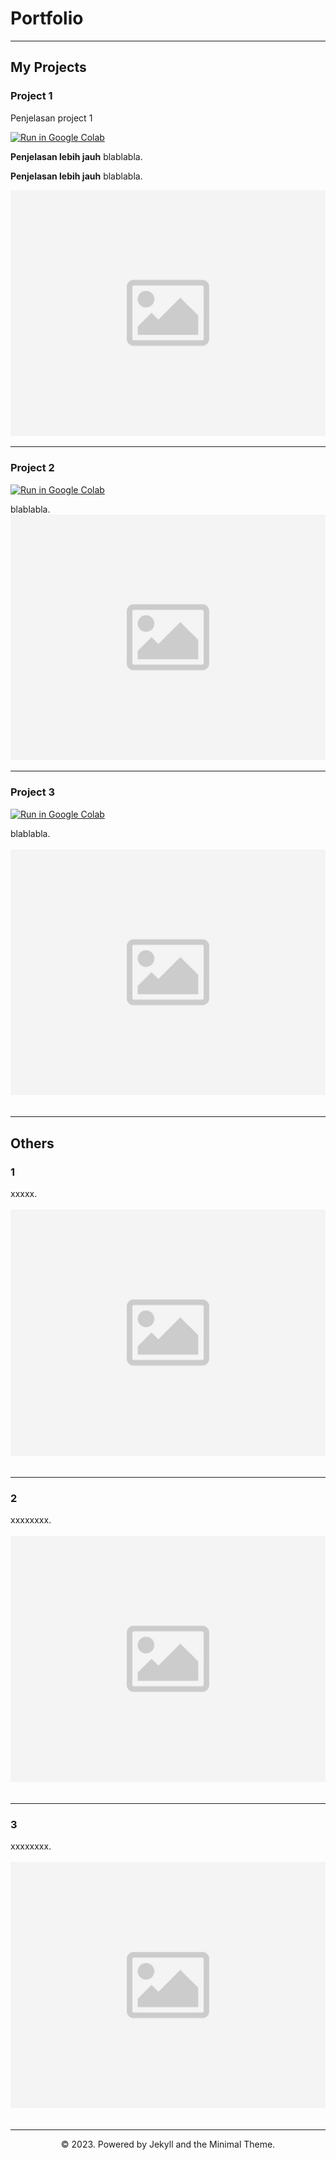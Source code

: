 # Portfolio
---
## My Projects

### Project 1

Penjelasan project 1

[![Run in Google Colab](https://img.shields.io/badge/Colab-Run_in_Google_Colab-blue?logo=Google&logoColor=FDBA18)]([https://colab.research.google.com/drive/1f32gj5IYIyFipoINiC8P3DvKat-WWLUK](https://colab.research.google.com/drive/1rskj25i7FApLbFNrQat08r_NrqZwy9IR?usp=sharing))

**Penjelasan lebih jauh** blablabla.

**Penjelasan lebih jauh** blablabla.

<center><img src="images/dummy.jpg"/></center>

---
### Project 2

[![Run in Google Colab](https://img.shields.io/badge/Colab-Run_in_Google_Colab-blue?logo=Google&logoColor=FDBA18)]([https://colab.research.google.com/drive/1f32gj5IYIyFipoINiC8P3DvKat-WWLUK](https://colab.research.google.com/drive/1rskj25i7FApLbFNrQat08r_NrqZwy9IR?usp=sharing))

<div style="text-align: justify">blablabla.</div>

<center><img src="images/dummy.jpg"/></center>

---
### Project 3

[![Run in Google Colab](https://img.shields.io/badge/Colab-Run_in_Google_Colab-blue?logo=Google&logoColor=FDBA18)]([https://colab.research.google.com/drive/1f32gj5IYIyFipoINiC8P3DvKat-WWLUK](https://colab.research.google.com/drive/1rskj25i7FApLbFNrQat08r_NrqZwy9IR?usp=sharing))

<div style="text-align: justify">blablabla.</div>
<br>
<center><img src="images/dummy.jpg"></center>
<br>

---

## Others

### 1

<div style="text-align: justify">xxxxx.</div>
<br>
<center><img src="images/dummy.jpg"/></center>
<br>

---
### 2

<div style="text-align: justify">xxxxxxxx.</div>
<br>
<center><img src="images/dummy.jpg"/></center>
<br>

---
### 3


<div style="text-align: justify">xxxxxxxx.</div>
<br>
<center><img src="images/dummy.jpg"/></center>
<br>


---

<center>© 2023. Powered by Jekyll and the Minimal Theme.</center>
